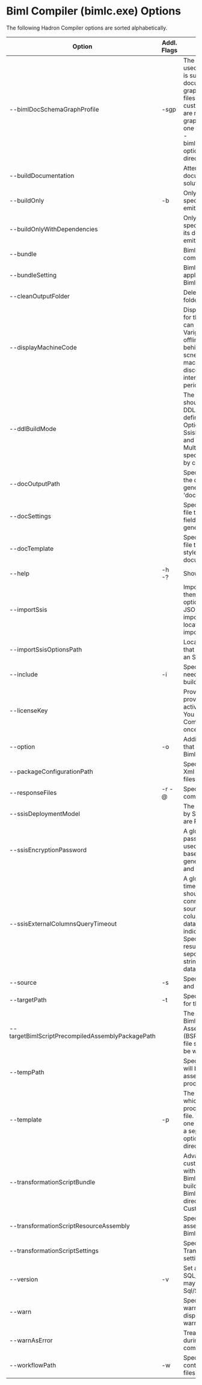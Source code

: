 # Biml Compiler (bimlc.exe) Options

The following Hadron Compiler options are sorted alphabetically.

Option | Addl. Flags | Purpose | Example
--- | --- | --- | ---
--bimlDocSchemaGraphProfile | -sgp | The Biml files that will be used to compute JSON that is supplied tothe documentation schema graph functionality. These files enable the user to customize the way projects are rendered in the schema graph. To include more than one file, include a separate --bimlDocSchemaGraphProfile option for each file or directory | --bimlDocSchemaGraphProfile=bdsgp.biml
--buildDocumentation | | Attempt to build documentation for the solution.
--buildOnly | -b | Only the asset with the specified scoped name is emitted. |
--buildOnlyWithDependencies | | Only the asset with the specified scoped name, and its dependencies, are emitted. |
--bundle | | Biml bundle to include in the compilation | --bundle=VALUE
--bundleSetting | | Biml bundle setting file to apply to the corresponding Biml bundle file. | --bundleSetting=VALUE
--cleanOutputFolder | | Delete all files in the output folder before compilation. |
--displayMachineCode | | Display the machine code for the machine. This code can be provided to Varigence to generate an offline product key for use behind firewalls or in other scnearios where this machine will be disconnected from the internet for prolonged periods of time. |
--ddlBuildMode | | The method or methods that should be used to emit the DDL for relational objects defined in the project. Options include None, SsisPackages, SingleSqlFile, and MultipleSqlFiles. Multiple values can be specified when separated by commas. | --ddlBuildMode=SsisPackages,SingleSqlFile 
--docOutputPath | | Specify the path at which the documentation will be generated. The default is 'documentation'. | --docOutputPath=VALUE
--docSettings | | Specify a settings.bimldoc file that will determine how fields are rendered in the generated documenatation. | --docSettings=VALUE
--docTemplate | | Specify a template.bimldoc file that will determine the style of the generated documentation. | --docTemplate=VALUE
--help | -h  -? | Show help. |
--importSsis | | Import SSIS assets and write them to Biml files using the options specified in the JSON file residing at the importSsisOptionsPath location. To disable, use --importSsis- |
--importSsisOptionsPath | | Location of the JSON file that specifies all options for an SSIS import. | 
--include | -i | Specify a Biml file that needs to be included to build source Biml files. | -i i1.biml -s s1.biml
--licenseKey | | Provide the license key provided by Varigence to activate the Biml Compiler. You only need to run Biml Compiler with this option once per user login. | --licenseKey=VALUE
--option | -o | Additional compiler options that can passed to BimlScripts. |
--packageConfigurationPath | | Specify the path for SSIS Xml Package Configuration files. |
--responseFiles | -r  -@ | Specify a response file for compilation. |
--ssisDeploymentModel | | The deployment model used by SSIS. Acceptable values are Package or Project | --ssisDeploymentModel=Package
--ssisEncryptionPassword | | A global setting for the password that should be used for all password-based encryption in generated SSIS packages and projects. | 
--ssisExternalColumnsQueryTimeout | | A global setting for the timeout in seconds that should be used when connecting to external data sources to extract external column metadata for SSIS data flows. Specifying zero indicates no timeout. Specifying no value will result in using the time out sepcified in the connection string (or the default for that database provider). | 
--source | -s | Specify a Biml file to compile and emit. | -i i1.biml -s s1.biml
--targetPath | -t | Specify the output directory for the generated files. |
--targetBimlScriptPrecompiledAssemblyPackagePath | | The file path where a BimlScript PreCompiled Assembly Package (BSPCAP) for the Biml Script file specified in this build will be written. |
--tempPath | | Specifies the temp path that will be used for intermediate assets during the build process. | 
--template | -p | The XML files or directories which need to be included to process the template XML file. To include more than one file or directory, include a separate --template option for each file or directory. | --template=Sample.xml
--transformationScriptBundle | | Advanced Feature: Specify a custom resource assembly with additional Transformer BimlScript files to run during build. Path is relative to the Biml Compiler installation directory. Default: CustomTransformations.dll | --transformationScriptBundle=VALUE
--transformationScriptResourceAssembly | | Specify a custom resource assembly with Transformer BimlScript files. |
--transformationScriptSettings | | Specify a custom Transformer BimlScript settings file. |
--version | -v | Set a version for SQL/SSIS/SSAS. Versions may be prefixed with Sql/Ssis/Ssas. | --version=Ssas2008
--warn | | Specifies the level of warnings that will be displated. 0 will cause all warnings to be supressed. | --warn=0
--warnAsError | | Treat warnings as errors during build, causing compilation to fail. |
--workflowPath | -w | Specify the directory containing Hadron workflow files. |
